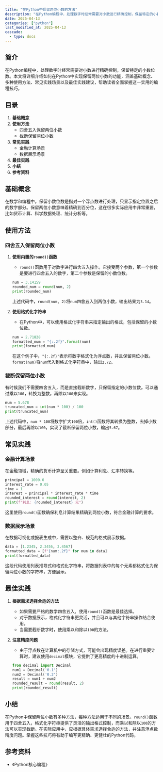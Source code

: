 ```yaml
---
title: "在Python中保留两位小数的方法"
description: "在Python编程中，处理数字时经常需要对小数进行精确控制，保留特定的小数位数。本文将详细介绍如何在Python中实现保留两位小数的功能，涵盖基础概念、多种使用方法、常见实践场景以及最佳实践建议，帮助读者全面掌握这一实用的编程技巧。"
date: 2025-04-13
categories: ["python"]
last_modified_at: 2025-04-13
cascade:
  - type: docs
---
```



## 简介
在Python编程中，处理数字时经常需要对小数进行精确控制，保留特定的小数位数。本文将详细介绍如何在Python中实现保留两位小数的功能，涵盖基础概念、多种使用方法、常见实践场景以及最佳实践建议，帮助读者全面掌握这一实用的编程技巧。

<!-- more -->
## 目录
1. **基础概念**
2. **使用方法**
    - 四舍五入保留两位小数
    - 截断保留两位小数
3. **常见实践**
    - 金融计算场景
    - 数据展示场景
4. **最佳实践**
5. **小结**
6. **参考资料**

## 基础概念
在数学和编程中，保留小数位数是指对一个浮点数进行处理，只显示指定位置之后的数字部分。保留两位小数意味着精确到百分位，这在很多实际应用中非常重要，比如货币计算、科学数据处理、统计分析等。

## 使用方法
### 四舍五入保留两位小数
1. **使用内置的`round()`函数**
    - `round()`函数用于对数字进行四舍五入操作。它接受两个参数，第一个参数是要进行四舍五入的数字，第二个参数是保留的小数位数。
    ```python
    num = 3.14159
    rounded_num = round(num, 2)
    print(rounded_num)  
    ```
    上述代码中，`round(num, 2)`将`num`四舍五入到两位小数，输出结果为`3.14`。

2. **使用格式化字符串**
    - 在Python中，可以使用格式化字符串来指定输出的格式，包括保留的小数位数。
    ```python
    num = 2.71828
    formatted_num = "{:.2f}".format(num)
    print(formatted_num)  
    ```
    在这个例子中，`"{:.2f}"`表示将数字格式化为浮点数，并且保留两位小数。`format(num)`将`num`代入到格式化字符串中，输出`2.72`。

### 截断保留两位小数
有时候我们不需要四舍五入，而是直接截断数字，只保留指定的小数位数。可以通过乘以`100`，转换为整数，再除以`100`来实现。
```python
num = 5.678
truncated_num = int(num * 100) / 100
print(truncated_num)  
```
上述代码中，`num * 100`将数字扩大`100`倍，`int()`函数将其转换为整数，去掉小数部分，最后再除以`100`，实现了截断保留两位小数，输出`5.67`。

## 常见实践
### 金融计算场景
在金融领域，精确的货币计算至关重要。例如计算利息、汇率转换等。
```python
principal = 1000.0
interest_rate = 0.05
time = 1
interest = principal * interest_rate * time
rounded_interest = round(interest, 2)
print(f"利息: {rounded_interest} 元")  
```
这里使用`round()`函数确保利息计算结果精确到两位小数，符合金融计算的要求。

### 数据展示场景
在数据可视化或报表生成中，需要以整齐、规范的格式展示数据。
```python
data = [1.2345, 2.3456, 3.4567]
formatted_data = [f"{num:.2f}" for num in data]
print(formatted_data)  
```
这段代码使用列表推导式和格式化字符串，将数据列表中的每个元素都格式化为保留两位小数的字符串，方便展示。

## 最佳实践
1. **根据需求选择合适的方法**
    - 如果需要严格的数学四舍五入，使用`round()`函数是最佳选择。
    - 对于数据展示，格式化字符串更灵活，并且可以与其他字符串操作结合使用。
    - 当需要截断数字时，使用乘以和除以`100`的方法。

2. **注意精度问题**
    - 由于浮点数在计算机中的存储方式，可能会出现精度误差。在进行重要计算时，建议使用`decimal`模块，它提供了更高精度的十进制运算。
    ```python
    from decimal import Decimal
    num1 = Decimal('0.1')
    num2 = Decimal('0.2')
    result = num1 + num2
    rounded_result = round(result, 2)
    print(rounded_result)  
    ```

## 小结
在Python中保留两位小数有多种方法，每种方法适用于不同的场景。`round()`函数用于四舍五入，格式化字符串提供了灵活的输出格式控制，而乘以和除以`100`的方法可以实现截断。在实际应用中，应根据具体需求选择合适的方法，并注意浮点数精度问题。掌握这些技巧将有助于编写更精确、更健壮的Python代码。

## 参考资料
- 《Python核心编程》